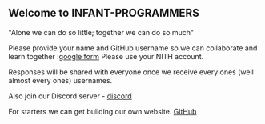 ## Welcome to INFANT-PROGRAMMERS

"Alone we can do so little; together we can do so much"

Please provide your name and GitHub username so we can collaborate and learn together :[google form](https://forms.gle/dE1ezbrGrCjHh9yPA)
Please use your NITH account.

Responses will be shared with everyone once we receive every ones (well almost every ones) usernames.

Also join our Discord server - [discord](https://discord.gg/3jsQjPRCzK)


For starters we can get building our own website.
[GitHub](http://github.com)
